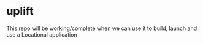 # uplift
This repo will be working/complete when we can use it to build, launch and use a Locational application
